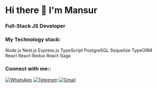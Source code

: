 # <b>Hi there 👋 I'm Mansur</b> 

### Full-Stack JS Developer

### My Technology stack:

Node.js
Nest.js
Express.js
TypeScript
PostgreSQL
Sequelize
TypeORM
React
React-Redux
React-Saga


### Connect with me::

[![WhatsApp](https://img.shields.io/badge/WhatsApp-25D366?style=for-the-badge&logo=whatsapp&logoColor=white)](https://wa.me/79889008866)
[![Telegram](https://img.shields.io/badge/Telegram-2CA5E0?style=for-the-badge&logo=telegram&logoColor=white)](https://t.me/manspro)
[![Gmail](https://img.shields.io/badge/Mail-D14836?style=for-the-badge&logo=gmail&logoColor=white)](mailto:sir.makhmutov@gmail.com)
